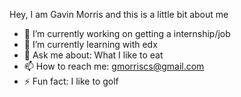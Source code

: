 Hey, I am Gavin Morris and this is a little bit about me
- 🔭 I’m currently working on getting a internship/job
- 🌱 I’m currently learning with edx
- 💬 Ask me about: What I like to eat
- 📫 How to reach me: gmorriscs@gmail.com
- ⚡ Fun fact: I like to golf
